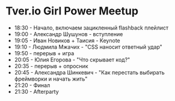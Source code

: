 # Tver.io Girl Power Meetup

* 18:30 - Начало, включаем зацикленный flashback плейлист
* 19:00 - Александр Шушунов - вступление
* 19:05 - Иван Новиков + Таисия - Keynote
* 19:10 - Людмила Мжачих - "CSS наносит ответный удар"
* 19:50 - перерыв + игра
* 20:05 - Юлия Егорова - "Что скрывает код?" 
* 20:35 - перерыв + опросник
* 20:45 - Александра Шинкевич - "Как перестать выбирать фреймворки и начать жить"
* 21:20 - Финал
* 21:30 - Afterparty
